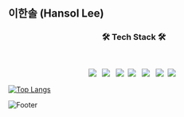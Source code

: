 ## 이한솔 (Hansol Lee)

<h3 align="center"><b>🛠 Tech Stack 🛠</b></h3>
</br>
<p align="center">
<img src="https://img.shields.io/badge/HTML5-E34F26?style=flat-square&logo=HTML5&logoColor=white"/> &nbsp
<img src="https://img.shields.io/badge/CSS3-1572B6?style=flat-square&logo=CSS3&logoColor=white"/> &nbsp
<img src="https://img.shields.io/badge/JavaScript-F7DF1E?style=flat-square&logo=JavaScript&logoColor=white"/>&nbsp
<img src="https://img.shields.io/badge/React-61DAFB?style=flat-square&logo=React&logoColor=white"/> &nbsp
<img src="https://img.shields.io/badge/Amazon AWS-232F3E?style=flat-square&logo=Amazon%20AWS&logoColor=white"/></a> &nbsp 
<img src="https://img.shields.io/badge/Vue.js-4FC08D?style=flat-square&logo=Vue.js&logoColor=white"/>&nbsp
<img src="https://img.shields.io/badge/Firebase-FFCA28?style=flat-square&logo=firebase&logoColor=white"/> &nbsp</p>


[![Top Langs](https://github-readme-stats.vercel.app/api/top-langs/?username=eehs2000)](https://github.com/eehs2000/github-readme-stats)


![Footer](https://capsule-render.vercel.app/api?type=waving&color=auto&height=200&section=footer)

<!--
**eehs2000/eehs2000** is a ✨ _special_ ✨ repository because its `README.md` (this file) appears on your GitHub profile.

Here are some ideas to get you started:

- 🔭 I’m currently working on ...
- 🌱 I’m currently learning ...
- 👯 I’m looking to collaborate on ...
- 🤔 I’m looking for help with ...
- 💬 Ask me about ...
- 📫 How to reach me: ...
- 😄 Pronouns: ...
- ⚡ Fun fact: ...
-->
